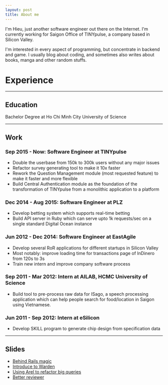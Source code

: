 ```yaml
---
layout: post
title: About me
---
```


I'm Hieu, just another software engineer out there on the Internet. I'm
currently working for Saigon Office of TINYpulse, a company based in Silicon Valley.

I'm interested in every aspect of programming, but concentrate in backend and game.
I usually blog about coding, and sometimes also writes about books, manga and other
random stuffs.

# Experience

------------------

## Education

Bachelor Degree at Ho Chi Minh City University of Science

------------------

## Work

### Sep 2015 - Now: Software Engineer at TINYpulse

- Double the userbase from 150k to 300k users without any major issues
- Refactor survey generating tool to make it 10x faster
- Rework the Question Management module (most requested feature) to make it
faster and more flexible
- Build Central Authentication module as the foundation of the transformation of
TINYpulse from a monolithic application to a platform

### Dec 2014 - Aug 2015: Software Engineer at PLZ

- Develop betting system which supports real-time betting
- Build API server in Ruby which can serve upto 1k requests/sec on a single
standard Digital Ocean instance

### Jun 2012 - Dec 2014: Software Engineer at EastAgile

- Develop several RoR applications for different startups in Silicon Valley
- Most notably: improve loading time for transactions page of InDinero from 120s
to 3s
- Train new intern and improve company software process

### Sep 2011 - Mar 2012: Intern at AILAB, HCMC University of Science

- Build tool to pre-process raw data for ISago, a speech processing application which can help
people search for food/location in Saigon using Vietnamese.

### Jun 2011 - Sep 2012: Intern at eSilicon

- Develop SKILL program to generate chip design from specification data

------------------

## Slides

- [Behind Rails magic](https://www.slideshare.net/HieuNguyenTrung/metaprograming-rails-secret)
- [Introduce to Warden](https://www.slideshare.net/HieuNguyenTrung/introduce-warden)
- [Using Arel to refactor big queries](https://www.slideshare.net/HieuNguyenTrung/using-arel-to-refactor-big-queries)
- [Better reviewer](https://www.slideshare.net/HieuNguyenTrung/better-reviewer)
